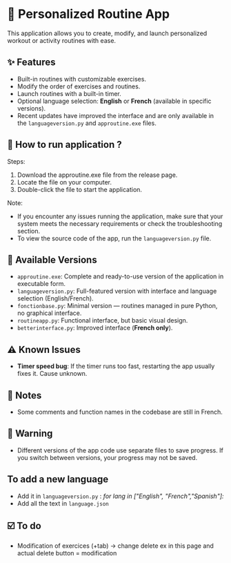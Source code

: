 # 💪 Personalized Routine App

This application allows you to create, modify, and launch personalized workout or activity routines with ease.

## ✨ Features

- Built-in routines with customizable exercises.
- Modify the order of exercises and routines.
- Launch routines with a built-in timer.
- Optional language selection: **English** or **French** (available in specific versions).
- Recent updates have improved the interface and are only available in the `languageversion.py` and `approutine.exe` files.

## 🤔 How to run application ?

Steps:
1. Download the approutine.exe file from the release page.
2. Locate the file on your computer.
3. Double-click the file to start the application.

Note: 
- If you encounter any issues running the application, make sure that your system meets the necessary requirements or check the troubleshooting section.
- To view the source code of the app, run the `languageversion.py` file.

## 📁 Available Versions

- `approutine.exe`: Complete and ready-to-use version of the application in executable form.
- `languageversion.py`: Full-featured version with interface and language selection (English/French).
- `fonctionbase.py`: Minimal version — routines managed in pure Python, no graphical interface.
- `routineapp.py`: Functional interface, but basic visual design.
- `betterinterface.py`: Improved interface (**French only**).

## ⚠️ Known Issues

- **Timer speed bug**: If the timer runs too fast, restarting the app usually fixes it. Cause unknown.

## 🔧 Notes

- Some comments and function names in the codebase are still in French.

## 🚨 Warning

- Different versions of the app code use separate files to save progress. If you switch between versions, your progress may not be saved.

## To add a new language 

- Add it in `languageversion.py` : *for lang in ["English", "French","Spanish"]:*
- Add all the text in `language.json`

## ☑️ To do

- Modification of exercices (+tab) -> change delete ex in this page and actual delete button = modification